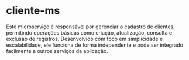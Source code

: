 # cliente-ms
Este microserviço é responsável por gerenciar o cadastro de clientes, permitindo operações básicas como criação, atualização, consulta e exclusão de registros. Desenvolvido com foco em simplicidade e escalabilidade, ele funciona de forma independente e pode ser integrado facilmente a outros serviços da aplicação.
